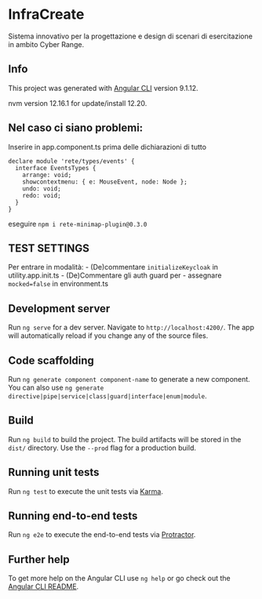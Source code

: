 # InfraCreate


Sistema innovativo per la progettazione e design di scenari di esercitazione in ambito Cyber Range.


## Info

This project was generated with [Angular CLI](https://github.com/angular/angular-cli) version 9.1.12.

nvm version 12.16.1 
for update/install 12.20.

## Nel caso ci siano problemi:
Inserire in app.component.ts prima delle dichiarazioni di tutto
```
declare module 'rete/types/events' {
  interface EventsTypes {
    arrange: void;
    showcontextmenu: { e: MouseEvent, node: Node };
    undo: void;
    redo: void;
  }
}
```
eseguire `npm i rete-minimap-plugin@0.3.0`

## TEST SETTINGS
Per entrare in modalità:
    - (De)commentare `initializeKeycloak` in utility.app.init.ts 
    - (De)Commentare gli auth guard per
    - assegnare `mocked=false` in environment.ts

## Development server

Run `ng serve` for a dev server. Navigate to `http://localhost:4200/`. The app will automatically reload if you change any of the source files.

## Code scaffolding

Run `ng generate component component-name` to generate a new component. You can also use `ng generate directive|pipe|service|class|guard|interface|enum|module`.

## Build

Run `ng build` to build the project. The build artifacts will be stored in the `dist/` directory. Use the `--prod` flag for a production build.

## Running unit tests

Run `ng test` to execute the unit tests via [Karma](https://karma-runner.github.io).

## Running end-to-end tests

Run `ng e2e` to execute the end-to-end tests via [Protractor](http://www.protractortest.org/).

## Further help

To get more help on the Angular CLI use `ng help` or go check out the [Angular CLI README](https://github.com/angular/angular-cli/blob/master/README.md).
